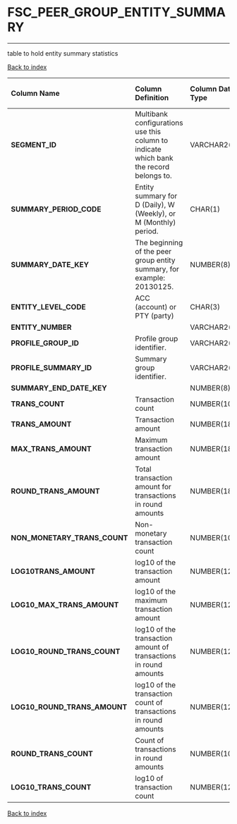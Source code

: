# FSC_PEER_GROUP_ENTITY_SUMMARY

---

table to hold entity summary statistics

[Back to index](./index.md)

| Column Name                  | Column Definition                                                                      | Column Data Type   | Column Null Option   | PK   | FK   |
|:-----------------------------|:---------------------------------------------------------------------------------------|:-------------------|:---------------------|:-----|:-----|
| **SEGMENT_ID**               | Multibank configurations use this column to indicate which bank the record belongs to. | VARCHAR2(128)      | Not Null             | Yes  | No   |
| **SUMMARY_PERIOD_CODE**      | Entity summary for D (Daily), W (Weekly), or M (Monthly) period.                       | CHAR(1)            | Not Null             | Yes  | No   |
| **SUMMARY_DATE_KEY**         | The beginning of the peer group entity summary, for example: 20130125.                 | NUMBER(8)          | Not Null             | Yes  | No   |
| **ENTITY_LEVEL_CODE**        | ACC (account) or PTY (party)                                                           | CHAR(3)            | Not Null             | Yes  | No   |
| **ENTITY_NUMBER**            |                                                                                        | VARCHAR2(50)       | Not Null             | Yes  | No   |
| **PROFILE_GROUP_ID**         | Profile group identifier.                                                              | VARCHAR2(50)       | Not Null             | No   | Yes  |
| **PROFILE_SUMMARY_ID**       | Summary group identifier.                                                              | VARCHAR2(50)       | Not Null             | No   | Yes  |
| **SUMMARY_END_DATE_KEY**     |                                                                                        | NUMBER(8)          | Not Null             | No   | No   |
| **TRANS_COUNT**              | Transaction count                                                                      | NUMBER(10)         | Null                 | No   | No   |
| **TRANS_AMOUNT**             | Transaction amount                                                                     | NUMBER(18,5)       | Null                 | No   | No   |
| **MAX_TRANS_AMOUNT**         | Maximum transaction amount                                                             | NUMBER(18,5)       | Null                 | No   | No   |
| **ROUND_TRANS_AMOUNT**       | Total transaction amount for transactions in round amounts                             | NUMBER(18,5)       | Null                 | No   | No   |
| **NON_MONETARY_TRANS_COUNT** | Non-monetary transaction count                                                         | NUMBER(10)         | Null                 | No   | No   |
| **LOG10TRANS_AMOUNT**        | log10 of the transaction amount                                                        | NUMBER(12,10)      | Null                 | No   | No   |
| **LOG10_MAX_TRANS_AMOUNT**   | log10 of the maximum transaction amount                                                | NUMBER(12,10)      | Null                 | No   | No   |
| **LOG10_ROUND_TRANS_COUNT**  | log10 of the transaction amount of transactions in round amounts                       | NUMBER(12,10)      | Null                 | No   | No   |
| **LOG10_ROUND_TRANS_AMOUNT** | log10 of the transaction count of transactions in round amounts                        | NUMBER(12,10)      | Null                 | No   | No   |
| **ROUND_TRANS_COUNT**        | Count of transactions in round amounts                                                 | NUMBER(10)         | Null                 | No   | No   |
| **LOG10_TRANS_COUNT**        | log10 of transaction count                                                             | NUMBER(12,10)      | Null                 | No   | No   |

[Back to index](./index.md)
